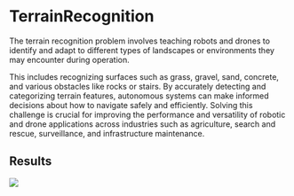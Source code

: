 # TerrainRecognition

The terrain recognition problem involves teaching robots and drones to identify and adapt to different types of landscapes or environments they may encounter during operation. 

This includes recognizing surfaces such as grass, gravel, sand, concrete, and various obstacles like rocks or stairs. 
By accurately detecting and categorizing terrain features, autonomous systems can make informed decisions about how to navigate safely and efficiently. 
Solving this challenge is crucial for improving the performance and versatility of robotic and drone applications across industries such as agriculture, search and rescue, surveillance, and infrastructure maintenance.

## Results

![](https://i.ibb.co/zQSQSLq/terrain.png)
